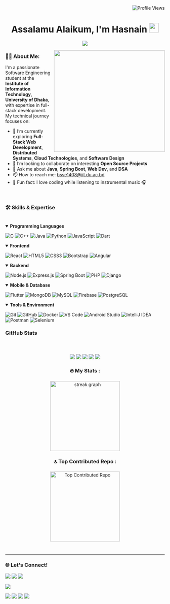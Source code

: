 <div align="right">
  <img src="https://komarev.com/ghpvc/?username=Hasnain1408&color=blue&style=flat-square" alt="Profile Views" />
</div>

<h1 align="center">Assalamu Alaikum, I'm Hasnain <img src="https://media.giphy.com/media/hvRJCLFzcasrR4ia7z/giphy.gif" width="30px"/></h1>
<p align="center">
  <img src="https://readme-typing-svg.herokuapp.com?font=Fira+Code&duration=3000&pause=1000&color=1DD6D6&center=true&vCenter=true&width=435&lines=Software+Engineering+Undergraduate;Passionate+about+Problem+Solving;Always+learning+new+things" />
</p>

<img align="right" width="350" height="320" src="https://user-images.githubusercontent.com/74038190/241764371-9d0fd0c4-5c7f-4122-b884-64a1e1685d2d.gif">



### 👨‍💻 About Me:
I'm a passionate Software Engineering student at the **Institute of Information Technology, University of Dhaka**, with expertise in full-stack development. My technical journey focuses on:

- 🌱 I’m currently exploring **Full-Stack Web Development**, **Distributed Systems**, **Cloud Technologies**, and  **Software Design** 
- 👯 I’m looking to collaborate on interesting **Open Source Projects**
- 💬 Ask me about **Java**, **Spring Boot**, **Web Dev**, and **DSA**
- 📫 How to reach me: bsse1408@iit.du.ac.bd
- 🧠 Fun fact: I love coding while listening to instrumental music 🎧



<br/>
<h3> 🛠️ Skills & Expertise</h3> 
<img align="right" width="100%" height="1" src="https://user-images.githubusercontent.com/74038190/212284115-f47cd8ff-2ffb-4b04-b5bf-4d1c14c0247f.gif"> 
<br/>

<details open>
<!--   <img align="right" width="100%" height="5" src="https://user-images.githubusercontent.com/74038190/212284115-f47cd8ff-2ffb-4b04-b5bf-4d1c14c0247f.gif">  -->
<summary><b>Programming Languages</b></summary>
<p>
  <img alt="C" src="https://img.shields.io/badge/C-00599C?style=for-the-badge&logo=c&logoColor=white" />
  <img alt="C++" src="https://img.shields.io/badge/C++-00599C?style=for-the-badge&logo=c%2B%2B&logoColor=white" />
  <img alt="Java" src="https://img.shields.io/badge/Java-ED8B00?style=for-the-badge&logo=openjdk&logoColor=white" />
  <img alt="Python" src="https://img.shields.io/badge/Python-3776AB?style=for-the-badge&logo=python&logoColor=white" />
  <img alt="JavaScript" src="https://img.shields.io/badge/JavaScript-F7DF1E?style=for-the-badge&logo=javascript&logoColor=black" />
<!--   <img alt="TypeScript" src="https://img.shields.io/badge/TypeScript-007ACC?style=for-the-badge&logo=typescript&logoColor=white" /> -->
  <img alt="Dart" src="https://img.shields.io/badge/Dart-0175C2?style=for-the-badge&logo=dart&logoColor=white" />
</p>
</details>

<details open>
<summary><b>Frontend</b></summary>
<p>
  <img alt="React" src="https://img.shields.io/badge/React-61DAFB?style=for-the-badge&logo=react&logoColor=black" />
  <img alt="HTML5" src="https://img.shields.io/badge/HTML5-E34F26?style=for-the-badge&logo=html5&logoColor=white" />
  <img alt="CSS3" src="https://img.shields.io/badge/CSS3-1572B6?style=for-the-badge&logo=css3&logoColor=white" />
  <img alt="Bootstrap" src="https://img.shields.io/badge/Bootstrap-563D7C?style=for-the-badge&logo=bootstrap&logoColor=white" />
  <img alt="Angular" src="https://img.shields.io/badge/Angular-DD0031?style=for-the-badge&logo=angular&logoColor=white" />
</p>
</details>

<details open>
<summary><b>Backend</b></summary>
<p>
  <img alt="Node.js" src="https://img.shields.io/badge/Node.js-339933?style=for-the-badge&logo=node.js&logoColor=white" />
  <img alt="Express.js" src="https://img.shields.io/badge/Express.js-000000?style=for-the-badge&logo=express&logoColor=white" />
  <img alt="Spring Boot" src="https://img.shields.io/badge/Spring_Boot-6DB33F?style=for-the-badge&logo=spring-boot&logoColor=white" />
  <img alt="PHP" src="https://img.shields.io/badge/PHP-777BB4?style=for-the-badge&logo=php&logoColor=white" />
  <img alt="Django" src="https://img.shields.io/badge/Django-092E20?style=for-the-badge&logo=django&logoColor=white" />
</p>
</details>

<details open>
<summary><b>Mobile & Database</b></summary>
<p>
  <img alt="Flutter" src="https://img.shields.io/badge/Flutter-02569B?style=for-the-badge&logo=flutter&logoColor=white" />
  <img alt="MongoDB" src="https://img.shields.io/badge/MongoDB-47A248?style=for-the-badge&logo=mongodb&logoColor=white" />
  <img alt="MySQL" src="https://img.shields.io/badge/MySQL-4479A1?style=for-the-badge&logo=mysql&logoColor=white" />
  <img alt="Firebase" src="https://img.shields.io/badge/Firebase-FFCA28?style=for-the-badge&logo=firebase&logoColor=black" />
  <img alt="PostgreSQL" src="https://img.shields.io/badge/PostgreSQL-336791?style=for-the-badge&logo=postgresql&logoColor=white" />
</p>
</details>

<details open>
<summary><b>Tools & Environment</b></summary>
<p>
  <img alt="Git" src="https://img.shields.io/badge/Git-F05032?style=for-the-badge&logo=git&logoColor=white" />
  <img alt="GitHub" src="https://img.shields.io/badge/GitHub-181717?style=for-the-badge&logo=github&logoColor=white" />
  <img alt="Docker" src="https://img.shields.io/badge/Docker-2496ED?style=for-the-badge&logo=docker&logoColor=white" />
  <img alt="VS Code" src="https://img.shields.io/badge/VS_Code-007ACC?style=for-the-badge&logo=visual-studio-code&logoColor=white" />
  <img alt="Android Studio" src="https://img.shields.io/badge/Android_Studio-3DDC84?style=for-the-badge&logo=android-studio&logoColor=white" />
  <img alt="IntelliJ IDEA" src="https://img.shields.io/badge/IntelliJ-000000?style=for-the-badge&logo=intellij-idea&logoColor=white" />
  <img alt="Postman" src="https://img.shields.io/badge/Postman-FF6C37?style=for-the-badge&logo=postman&logoColor=white" />
  <img alt="Selenium" src="https://img.shields.io/badge/Selenium-43B02A?style=for-the-badge&logo=selenium&logoColor=white" />



<h3> GitHub Stats</h3> 
<img align="right" width="100%" height="1" src="https://user-images.githubusercontent.com/74038190/212284115-f47cd8ff-2ffb-4b04-b5bf-4d1c14c0247f.gif"> 
<br/>

###

<div align="center">
  
![](http://github-profile-summary-cards.vercel.app/api/cards/profile-details?username=Hasnain1408&theme=merko)
![](http://github-profile-summary-cards.vercel.app/api/cards/repos-per-language?username=Hasnain1408&theme=merko)
![](http://github-profile-summary-cards.vercel.app/api/cards/most-commit-language?username=Hasnain1408&theme=merko)
![](http://github-profile-summary-cards.vercel.app/api/cards/stats?username=Hasnain1408&theme=merko)
![](http://github-profile-summary-cards.vercel.app/api/cards/productive-time?username=Hasnain14081&theme=merko&utcOffset=8)
</div>

###

<h3 align="center">🔥 My Stats :</h3>

###

<div align="center">
  <img src="https://streak-stats.demolab.com?user=Hasnain1408&locale=en&mode=daily&theme=merko&hide_border=false&border_radius=5&order=3" height="220" alt="streak graph"  />
</div>

###

<h3 align="center">🔝 Top Contributed Repo :</h3>

###

<div align="center">
  <img src="https://github-contributor-stats.vercel.app/api?username=Hasnain1408&limit=4&theme=merko&combine_all_yearly_contributions=true" align="center" height="220" alt="Top Contributed Repo"  />
</div>

<br>

###


---

### 🌐 Let's Connect!

<p align="left">
  <a href="mailto:bsse1408@iit.du.ac.bd"><img src="https://img.shields.io/badge/Gmail-D14836?style=for-the-badge&logo=gmail&logoColor=white"/></a>
  <a href="https://www.linkedin.com/in/hasnain-iit-du/"><img src="https://img.shields.io/badge/LinkedIn-0077B5?style=for-the-badge&logo=linkedin&logoColor=white" /></a> 
  <a href="https://hasnain-portfolio.lovable.app/"><img src="https://img.shields.io/badge/Portfolio-000000?style=for-the-badge&logo=about-dot-me&logoColor=white" /></a> <!-- Add your portfolio -->

  <a href="https://www.facebook.com/hasnain.sk.911"><img src="https://img.shields.io/badge/Facebook-1877F2?style=for-the-badge&logo=facebook&logoColor=white" /></a> <!-- Add your Facebook profile URL -->
  <!--<a href=""><img src="https://img.shields.io/badge/Twitter-1DA1F2?style=for-the-badge&logo=twitter&logoColor=white" /></a> --> <!-- Add your Twitter profile URL -->
  <!--<a href=""><img src="https://img.shields.io/badge/Instagram-E4405F?style=for-the-badge&logo=instagram&logoColor=white" /></a> --> <!-- Add your Instagram profile URL -->

  <a href="https://codeforces.com/profile/hasNain303"><img src="https://img.shields.io/badge/Codeforces-1F8ACB?style=for-the-badge&logo=codeforces&logoColor=white" /></a> <!-- Add your Codeforces profile URL -->
  <a href="https://leetcode.com/u/hasNain303/"><img src="https://img.shields.io/badge/LeetCode-FFA116?style=for-the-badge&logo=leetcode&logoColor=black" /></a> <!-- Add your LeetCode profile URL -->
  <a href="https://www.hackerrank.com/dashboard"><img src="https://img.shields.io/badge/HackerRank-2EC866?style=for-the-badge&logo=hackerrank&logoColor=white" /></a> <!-- Add your HackerRank profile URL -->
  <a href="https://www.kaggle.com/hasnain1408"><img src="https://img.shields.io/badge/Kaggle-20BEFF?style=for-the-badge&logo=kaggle&logoColor=white" /></a> <!-- Add your Kaggle profile URL -->
</p>

